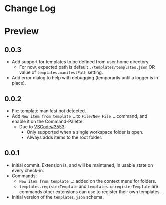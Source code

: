 # Change Log

# Preview
## 0.0.3
- Add support for templates to be defined from user home directory.
  - For now, expected path is default `./templates/templates.json` OR value of `templates.manifestPath` setting.
- Add error dialog to help with debugging (temporarily until a logger is in place).

## 0.0.2
- Fix: template manifest not detected.
- Add `New item from template …` to `File/New File …` command, and enable it on the Command-Palette.
  - Due to [VSCode#3553](https://github.com/Microsoft/vscode/issues/3553): 
    - Only supported when a single workspace folder is open.
    - Always adds items to the root folder. 
## 0.0.1
- Initial commit. Extension is, and will be maintaned, in usable state on every check-in.
- Commands:
  - `New item from template …`: added on the context menu for folders.
  - `templates.registerTemplate` and `templates.unregisterTemplate` are commands other extensions can use to register their own templates.
- Initial version of the `templates.json` schema.
  